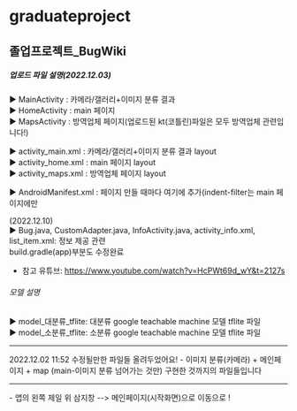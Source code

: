 # graduateproject
<h2>졸업프로젝트_BugWiki</h2>
<h5>업로드 파일 설명(2022.12.03)</h5>

▶ MainActivity : 카메라/갤러리+이미지 분류 결과 <br>
▶ HomeActivity : main 페이지<br>
▶ MapsActivity : 방역업체 페이지(업로드된 kt(코틀린)파일은 모두 방역업체 관련입니다!)<br>

▶ activity_main.xml : 카메라/갤러리+이미지 분류 결과 layout <br>
▶ activity_home.xml : main 페이지 layout<br>
▶ activity_maps.xml : 방역업체 페이지 layout<br>

▶ AndroidManifest.xml : 페이지 만들 때마다 여기에 추가(indent-filter는 main 페이지에만<br>

(2022.12.10)<br>
▶ Bug.java, CustomAdapter.java, InfoActivity.java, activity_info.xml, list_item.xml: 정보 제공 관련<br>
  build.gradle(app)부분도 수정완료 
- 참고 유튜브: https://www.youtube.com/watch?v=HcPWt69d_wY&t=2127s  


<h6>모델 설명</h6>
▶ model_대분류_tflite: 대분류 google teachable machine 모델 tflite 파일 <br>
▶ model_소분류_tflite: 소분류 google teachable machine 모델 tflite 파일 <br>

<hr>
2022.12.02 11:52 수정될만한 파일들 올려두었어요! - 이미지 분류(카메라) + 메인페이지 + map (main-이미지 분류 넘어가는 것만) 구현한 것까지의 파일들입니다

<hr>
- 앱의 왼쪽 제일 위 삼지창 --> 메인페이지(시작화면)으로 이동으로 !
